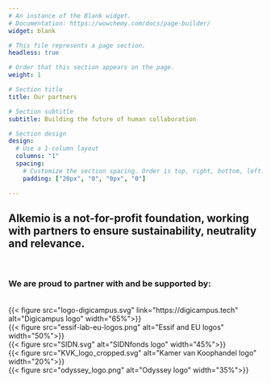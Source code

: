 ```yaml
---
# An instance of the Blank widget.
# Documentation: https://wowchemy.com/docs/page-builder/
widget: blank

# This file represents a page section.
headless: true

# Order that this section appears on the page.
weight: 1

# Section title
title: Our partners

# Section subtitle
subtitle: Building the future of human collaboration

# Section design
design:
  # Use a 1-column layout
  columns: "1"
  spacing:
    # Customize the section spacing. Order is top, right, bottom, left.
    padding: ["20px", "0", "0px", "0"]

---
```


## Alkemio is a not-for-profit foundation, working with partners to ensure sustainability, neutrality and relevance. 
<br/>

### We are proud to partner with and be supported by:
<br/>
{{< figure src="logo-digicampus.svg" link="https://digicampus.tech" alt="Digicampus logo" width="65%">}}
<br/>
{{< figure src="essif-lab-eu-logos.png" alt="Essif and EU logos" width="50%">}}
<br/>
{{< figure src="SIDN.svg" alt="SIDNfonds logo" width="45%">}}
<br/>
{{< figure src="KVK_logo_cropped.svg" alt="Kamer van Koophandel logo" width="20%">}}
<br/>
{{< figure src="odyssey_logo.png" alt="Odyssey logo" width="35%">}}


